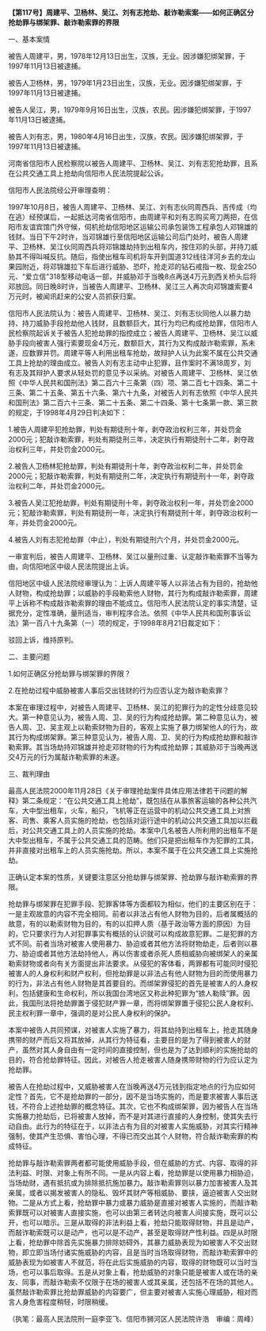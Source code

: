 **【第117号】周建平、卫杨林、吴江、刘有志抢劫、敲诈勒索案——如何正确区分抢劫罪与绑架罪、敲诈勒索罪的界限**

一、基本案情

被告人周建平，男，1978年12月13日出生，汉族，无业。因涉嫌犯绑架罪，于1997年11月13日被逮捕。

被告人卫杨林，男，1979年1月23日出生，汉族，无业。因涉嫌犯绑架罪，于1997年11月13日被逮捕。

被告人吴江，男，1979年9月16日出生，汉族，农民。因涉嫌犯绑架罪，于1997年11月13日被逮捕。

被告人刘有志，男，1980年4月16日出生，汉族，农民。因涉嫌犯绑架罪，于1997年11月13日被逮捕。

河南省信阳市人民检察院以被告人周建平、卫杨林、吴江、刘有志犯抢劫罪，且系在公共交通工具上抢劫向信阳市人民法院提起公诉。

信阳市人民法院经公开审理查明：

1997年10月8日，被告人周建平、卫杨林、吴江、刘有志伙同周西兵、吉传成（均在逃）经预谋后，一起抵达河南省信阳市，由周建平和刘有志购买弯刀两把，在信阳市友谊宾馆门外守候，伺机抢劫信阳地区运输公司承包装饰工程承包人邓锦雄的钱财。当日下午2时许，当邓锦雄行至信阳地区运输公司后门处时，被告人周建平、卫杨林、吴江伙同周西兵将邓锦雄劫持到出租车内，按住邓的头部，并持刀威胁其不得叫喊反抗。随后，指使出租车司机将车开到国道312线往洋河乡去的龙山果园附近，将邓锦雄拉下车后进行威胁、恐吓，抢走邓的钻石戒指一枚、现金250元、“爱立信"318型移动电话一部，并威胁邓于当晚8点再送4万元到西关桥头后将邓放回。同日晚8时许，当被告人周建平、卫杨林、吴江三人再次向邓锦雄索要4万元时，被闻讯赶来的公安人员抓获归案。

信阳市人民法院认为：被告人周建平、卫杨林、吴江、刘有志伙同他人以暴力劫持、持刀威胁手段抢劫他人钱财，且数额巨大，其行为均已构成抢劫罪，信阳市人民检察院起诉关于被告人犯抢劫罪的指控成立；被告人周建平、卫杨林、吴江以威胁手段向被害人强行索要现金4万元，数额巨大，其行为又构成敲诈勒索罪，系未遂，应数罪并罚。周建平等人利用出租车抢劫，故辩护人认为此案不属在公共交通工具上抢劫的理由成立。被告人刘有志主动中止犯罪，且作案时不满18周岁，刘有志及其辩护人要求从轻处罚的意见予以采纳。对被告人周建平、卫杨林、吴江依照《中华人民共和国刑法》第二百六十三条第（四）项、第二百七十四条、第二十三条、第二十五条、第五十六条、第六十九条，对被告人刘有志依照《中华人民共和国刑法》第二百六十三条、第二十五条、第二十四条、第十七条第一款、第三款的规定，于1998年4月29日判决如下：

1.被告人周建平犯抢劫罪，判处有期徒刑十年，剥夺政治权利三年，并处罚金2000元；犯敲诈勒索罪，判处有期徒刑三年，决定执行有期徒刑十二年，剥夺政治权利三年，并处罚金2000元。

2.被告人卫杨林犯抢劫罪，判处有期徒刑十年，剥夺政治权利二年，并处罚金2000元；犯敲诈勒索罪，判处有期徒刑二年，决定执行有期徒刑十一年，剥夺政治权利二年，并处罚金2000元。

3.被告人吴江犯抢劫罪，判处有期徒刑十年，剥夺政治权利一年，并处罚金2000元；犯敲诈勒索罪，判处有期徒刑一年，决定执行有期徒刑十年，剥夺政治权利一年，并处罚金2000元。

4.被告人刘有志犯抢劫罪（中止），判处有期徒刑六个月，并处罚金2000元。

一审宣判后，被告人周建平、卫杨林、吴江以量刑过重、认定敲诈勒索罪不当等为由，向信阳地区中级人民法院提出上诉。

信阳地区中级人民法院经审理认为：上诉人周建平等人以非法占有为目的，抢劫他人财物，构成抢劫罪；以威胁的手段勒索他人财物，其行为构成敲诈勒索罪，周建平上诉称不构成敲诈勒索罪的理由不能成立。信阳市人民法院认定的事实清楚，证据充分，定性准确，量刑适当，审判程序合法。依照《中华人民共和国刑事诉讼法》第一百八十九条第（一）项的规定，于1998年8月21日裁定如下：

驳回上诉，维持原判。

二、主要问题

1.如何正确区分抢劫罪与绑架罪的界限？

2.在抢劫过程中威胁被害人事后交出钱财的行为应否认定为敲诈勒索罪？

本案在审理过程中，对被告人周建平、卫杨林、吴江的犯罪行为的定性分歧意见较大。第一种意见认为，被告人周、卫、吴的行为构成抢劫罪。第二种意见认为，被告人周、卫、吴主观上以勒索财物为目的，客观上实施了暴力绑架他人的行为，故其行为构成绑架罪。第三种意见认为，被告人周、卫、吴的行为构成抢劫罪和敲诈勒索罪。其当场劫持邓锦雄并抢走邓财物的行为构成抢劫罪；其威胁邓于当晚再送交4万元的行为属敲诈勒索罪的未遂。

三、裁判理由

最高人民法院2000年11月28日《关于审理抢劫案件具体应用法律若干问题的解释》第二条规定：“在公共交通工具上抢劫”，既包括在从事旅客运输的各种公共汽车，大中型出租车，火车，船只，飞机等正在运营中的机动公共交通工具上对旅客、司售、乘客人员实施的抢劫，也包括对运行途中的机动公共交通工具加以拦截后，对公共交通工具上的人员实施的抢劫。本案中几名被告人所利用的出租车不是大中型出租车，不属于公共交通工具的范畴。他们只是把出租车作为犯罪的工具，并非直接对出租车上的人员实施抢劫。所以，本案不属于在公共交通工具上实施抢劫。

正确认定本案的性质，关键要注意区分抢劫罪与绑架罪、抢劫罪与敲诈勒索罪的界限。

抢劫罪与绑架罪在犯罪手段、犯罪客体等方面都较为相似，他们的主要区别在于：一是主观故意的内容不完全相同。前者以非法占有他人财物为目的，后者属概括的故意，有的以勒索财物为目的，有的以扣押人质（基于政治等方面的原因）为目的，它只要求行为人对犯罪事实有概括的认识就可以构成故意犯罪。二是犯罪的方式不同。前者当场对被害人使用暴力、胁迫或者其他方法将财物劫走，后者则以暴力、胁迫或者其他方法劫持他人，再以伤害或者杀死人质相威胁向被绑架人的亲属勒索财物或者向有关方面提出非法要求。从侵犯的客体看，两罪都有可能同时侵犯被害人的人身权利和财产权利，但抢劫罪是以非法占有他人财物为目的而使用暴力的行为，非法占有他人财物是其首要目的。而绑架罪侵犯的首先是被害人的人身权利，包括健康和生命权利，所以我国台湾地区又称此种犯罪为“掳人勒赎”罪。因此，我国刑法将抢劫罪置于侵犯财产罪一章，而将绑架罪置于侵犯公民人身权利、民主权利罪一章中，强调的是对公民人身权利的保护。

本案中被告人共同预谋，对被害人实施了暴力，将其劫持到出租车上，抢走其随身携带的财产而后又将其放掉，从其行为特征看，主要目的是为了得到被害人的财产，虽然对其人身自由有一定时间的直接控制，但也是为了达到顺利的实施抢劫的目的，符合抢劫罪特征。因此，对被告人抢走被害人随身携带财物的行为应认定为抢劫罪。

被告人在抢劫过程中，又威胁被害人在当晚再送4万元钱到指定地点的行为应如何定性？首先，它不是抢劫罪的一部分，因不是当场实施的，而是要求被害人事后送钱，不符合上述抢劫罪的概念特征。其次，它也不构成绑架罪，因为被告人在当场实施暴力抢劫后，已将被害人放掉，而不是对其进行直接的人身控制，使其失去行动自由。此行为的特征在于，以非法占有为目的对被害人实施威胁，对其实行精神强制，使其产生恐惧、害怕心理，不得已而交出其个人财物，符合敲诈勒索罪的构成特征。

抢劫罪与敲诈勒索罪两者都可能使用威胁手段，但在威胁的方式、内容、取得的非法利益、时限、对象上有所不同。一是从内容上看，抢劫罪是以使用暴力相胁迫，当场劫财，遇有抵抗或为排除抵抗施加暴力。敲诈勒索罪则以暴力加害被害人及其亲属，或者以揭发被害人的隐私、毁坏其财产等相威胁、要挟，逼迫被害人交出财物。二是从方式上看，抢劫罪中暴力或暴力威胁是直接对被害人实施的，而敲诈勒索罪既可以对被害人直接实施，也可以由第三者转达向被害人间接实施，既可以公开，也可以暗示。三是从取得的非法利益上看，抢劫只能取得财物，并且是动产，而敲诈勒索既可以是动产，也可以是不动产，甚至是取得财产性利益。四是从时限上看，抢劫罪中除首先实施暴力排除妨碍外，其暴力威胁表现为如被害人不交出财物，即立即当场付诸实施威胁的内容，且是当时当场取得财物，而敲诈勒索罪中的威胁表现为如被害人不就范，将在此后实施威胁的内容，取得的财物既可以当时当场，也可以事后取得。五是从对象上看，抢劫威胁的对象只能是被害人或在场的亲友、同事，而敲诈勒索不仅限于在场的被害人或其亲属，还包括不在场的其他人。虽然敲诈勒索罪比抢劫罪威胁的内容要广，但主要对被害人实施心理威胁，相对而言人身危害程度稍轻，时限稍缓。

（执笔：最高人民法院刑一庭李亚飞、信阳市狮河区人民法院许浩　审编：周峰）